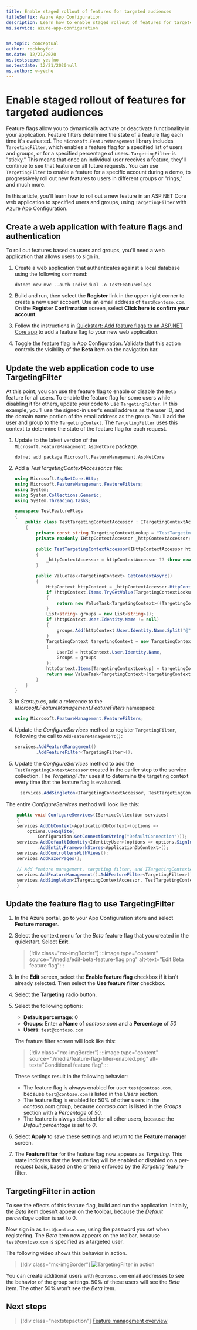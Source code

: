 ```yaml
---
title: Enable staged rollout of features for targeted audiences
titleSuffix: Azure App Configuration
description: Learn how to enable staged rollout of features for targeted audiences
ms.service: azure-app-configuration


ms.topic: conceptual
author: rockboyfor
ms.date: 12/21/2020
ms.testscope: yes|no
ms.testdate: 12/21/2020null
ms.author: v-yeche
---
```


# Enable staged rollout of features for targeted audiences

Feature flags allow you to dynamically activate or deactivate functionality in your application. Feature filters determine the state of a feature flag each time it's evaluated. The `Microsoft.FeatureManagement` library includes `TargetingFilter`, which enables a feature flag for a specified list of users and groups, or for a specified percentage of users. `TargetingFilter` is "sticky." This means that once an individual user receives a feature, they'll continue to see that feature on all future requests. You can use `TargetingFilter` to enable a feature for a specific account during a demo, to progressively roll out new features to users in different groups or "rings," and much more.

In this article, you'll learn how to roll out a new feature in an ASP.NET Core web application to specified users and groups, using `TargetingFilter` with Azure App Configuration.

## Create a web application with feature flags and authentication

To roll out features based on users and groups, you'll need a web application that allows users to sign in.

1. Create a web application that authenticates against a local database using the following command:

   ```dotnetcli
   dotnet new mvc --auth Individual -o TestFeatureFlags
   ```

1. Build and run, then select the **Register** link in the upper right corner to create a new user account. Use an email address of `test@contoso.com`. On the **Register Confirmation** screen, select **Click here to confirm your account**.

1. Follow the instructions in [Quickstart: Add feature flags to an ASP.NET Core app](./quickstart-feature-flag-aspnet-core.md) to add a feature flag to your new web application.

1. Toggle the feature flag in App Configuration. Validate that this action controls the visibility of the **Beta** item on the navigation bar.

## Update the web application code to use TargetingFilter

At this point, you can use the feature flag to enable or disable the `Beta` feature for all users. To enable the feature flag for some users while disabling it for others, update your code to use `TargetingFilter`. In this example, you'll use the signed-in user's email address as the user ID, and the domain name portion of the email address as the group. You'll add the user and group to the `TargetingContext`. The `TargetingFilter` uses this context to determine the state of the feature flag for each request.

1. Update to the latest version of the `Microsoft.FeatureManagement.AspNetCore` package.

   ```dotnetcli
   dotnet add package Microsoft.FeatureManagement.AspNetCore
   ```

1. Add a *TestTargetingContextAccessor.cs* file:

    ```csharp
    using Microsoft.AspNetCore.Http;
    using Microsoft.FeatureManagement.FeatureFilters;
    using System;
    using System.Collections.Generic;
    using System.Threading.Tasks;

    namespace TestFeatureFlags
    {
        public class TestTargetingContextAccessor : ITargetingContextAccessor
        {
            private const string TargetingContextLookup = "TestTargetingContextAccessor.TargetingContext";
            private readonly IHttpContextAccessor _httpContextAccessor;

            public TestTargetingContextAccessor(IHttpContextAccessor httpContextAccessor)
            {
                _httpContextAccessor = httpContextAccessor ?? throw new ArgumentNullException(nameof(httpContextAccessor));
            }

            public ValueTask<TargetingContext> GetContextAsync()
            {
                HttpContext httpContext = _httpContextAccessor.HttpContext;
                if (httpContext.Items.TryGetValue(TargetingContextLookup, out object value))
                {
                    return new ValueTask<TargetingContext>((TargetingContext)value);
                }
                List<string> groups = new List<string>();
                if (httpContext.User.Identity.Name != null)
                {
                    groups.Add(httpContext.User.Identity.Name.Split("@", StringSplitOptions.None)[1]);
                }
                TargetingContext targetingContext = new TargetingContext
                {
                    UserId = httpContext.User.Identity.Name,
                    Groups = groups
                };
                httpContext.Items[TargetingContextLookup] = targetingContext;
                return new ValueTask<TargetingContext>(targetingContext);
            }
        }
    }
    ```

1. In *Startup.cs*, add a reference to the *Microsoft.FeatureManagement.FeatureFilters* namespace:

    ```csharp
    using Microsoft.FeatureManagement.FeatureFilters;
    ```

1. Update the *ConfigureServices* method to register `TargetingFilter`, following the call to `AddFeatureManagement()`:

    ```csharp
    services.AddFeatureManagement()
            .AddFeatureFilter<TargetingFilter>();
    ```

1. Update the *ConfigureServices* method to add the `TestTargetingContextAccessor` created in the earlier step to the service collection. The *TargetingFilter* uses it to determine the targeting context every time that the feature flag is evaluated.

    ```csharp
      services.AddSingleton<ITargetingContextAccessor, TestTargetingContextAccessor>();
    ```

The entire *ConfigureServices* method will look like this:

```csharp
    public void ConfigureServices(IServiceCollection services)
    {
    services.AddDbContext<ApplicationDbContext>(options =>
        options.UseSqlite(
            Configuration.GetConnectionString("DefaultConnection")));
    services.AddDefaultIdentity<IdentityUser>(options => options.SignIn.RequireConfirmedAccount = true)
            .AddEntityFrameworkStores<ApplicationDbContext>();
    services.AddControllersWithViews();
    services.AddRazorPages();

    // Add feature management, targeting filter, and ITargetingContextAccessor to service collection
    services.AddFeatureManagement().AddFeatureFilter<TargetingFilter>();
    services.AddSingleton<ITargetingContextAccessor, TestTargetingContextAccessor>();
    }
```

## Update the feature flag to use TargetingFilter

1. In the Azure portal, go to your App Configuration store and select **Feature manager**.

1. Select the context menu for the *Beta* feature flag that you created in the quickstart. Select **Edit**.

    > [!div class="mx-imgBorder"]
    > :::image type="content" source="./media/edit-beta-feature-flag.png" alt-text="Edit Beta feature flag":::

1. In the **Edit** screen, select the **Enable feature flag** checkbox if it isn't already selected. Then select the **Use feature filter** checkbox.

1. Select the **Targeting** radio button.

1. Select the following options:

    - **Default percentage**: 0
    - **Groups**: Enter a **Name** of _contoso.com_ and a **Percentage** of _50_
    - **Users**: `test@contoso.com`

    The feature filter screen will look like this:

    > [!div class="mx-imgBorder"]
    > :::image type="content" source="./media/feature-flag-filter-enabled.png" alt-text="Conditional feature flag":::

    These settings result in the following behavior:

    - The feature flag is always enabled for user `test@contoso.com`, because `test@contoso.com` is listed in the _Users_ section.
    - The feature flag is enabled for 50% of other users in the _contoso.com_ group, because _contoso.com_ is listed in the _Groups_ section with a _Percentage_ of _50_.
    - The feature is always disabled for all other users, because the _Default percentage_ is set to _0_.

1. Select **Apply** to save these settings and return to the **Feature manager** screen.

1. The **Feature filter** for the feature flag now appears as *Targeting*. This state indicates that the feature flag will be enabled or disabled on a per-request basis, based on the criteria enforced by the *Targeting* feature filter.

## TargetingFilter in action

To see the effects of this feature flag, build and run the application. Initially, the *Beta* item doesn't appear on the toolbar, because the _Default percentage_ option is set to 0.

Now sign in as `test@contoso.com`, using the password you set when registering. The *Beta* item now appears on the toolbar, because `test@contoso.com` is specified as a targeted user.

The following video shows this behavior in action.

> [!div class="mx-imgBorder"]
> ![TargetingFilter in action](./media/feature-flags-targetingfilter.gif)

You can create additional users with `@contoso.com` email addresses to see the behavior of the group settings. 50% of these users will see the *Beta* item. The other 50% won't see the *Beta* item.

## Next steps

> [!div class="nextstepaction"]
> [Feature management overview](./concept-feature-management.md)


<!-- Update_Description: new article about howto targetingfilter aspnet core -->
<!--NEW.date: 12/21/2020-->